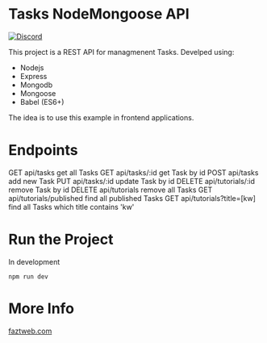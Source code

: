 # Tasks NodeMongoose API
[![Discord](https://img.shields.io/discord/463752820026376202.svg?label=&logo=discord&logoColor=ffffff&color=7389D8&labelColor=6A7EC2)](https://discord.gg/mFUY4sT)

This project is a REST API for managmenent Tasks. Develped using:
* Nodejs
* Express
* Mongodb
* Mongoose
* Babel (ES6+)

The idea is to use this example in frontend applications.

# Endpoints
GET	api/tasks	get all Tasks
GET	api/tasks/:id	get Task by id
POST	api/tasks	add new Task
PUT	api/tasks/:id	update Task by id
DELETE	api/tutorials/:id	remove Task by id
DELETE	api/tutorials	remove all Tasks
GET	api/tutorials/published	find all published Tasks
GET	api/tutorials?title=[kw]	find all Tasks which title contains 'kw'

# Run the Project
In development
```
npm run dev
```

# More Info
[faztweb.com](https://faztweb.com)